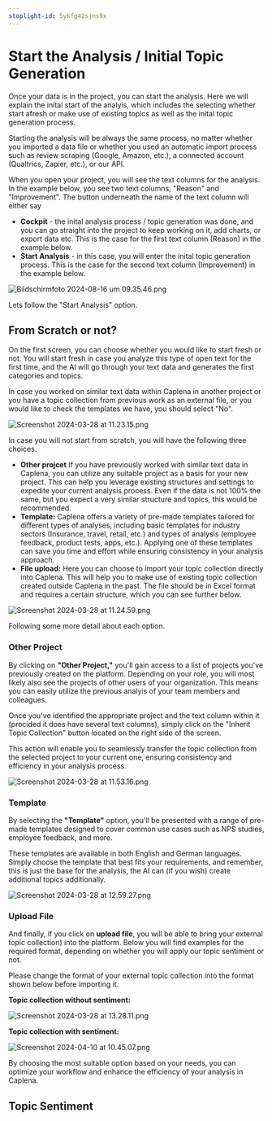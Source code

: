 ```yaml
---
stoplight-id: 5ykfg42sjns9x
---
```


# Start the Analysis / Initial Topic Generation
Once your data is in the project, you can start the analysis. Here we will explain the inital start of the analyis, which includes the selecting whether start afresh or make use of existing topics as well as the inital topic generation process.

Starting the analysis will be always the same process, no matter whether you imported a data file or whether you used an automatic import process such as review scraping (Google, Amazon, etc.), a connected account (Qualtrics, Zapier, etc.), or our API.

When you open your project, you will see the text columns for the analysis. In the example below, you see two text columns, "Reason" and "Improvement". The button underneath the name of the text column will either say
* **Cockpit** - the inital analysis process / topic generation was done, and you can go straight into the project to keep working on it, add charts, or export data etc. This is the case for the first text column (Reason) in the example below.
* **Start Analysis** - in this case, you will enter the inital topic generation process. This is the case for the second text column (Improvement) in the example below.

![Bildschirmfoto 2024-08-16 um 09.35.46.png](<../assets/images/Bildschirmfoto 2024-08-16 um 09.35.46.png>)

Lets follow the "Start Analysis" option.

## From Scratch or not?

On the first screen, you can choose whether you would like to start fresh or not. You will start fresh in case you analyze this type of open text for the first time, and the AI will go through your text data and generates the first categories and topics.

In case you worked on similar text data within Caplena in another project or you have a topic collection from previous work as an external file, or you would like to check the templates we have, you should select "No".

 ![Screenshot 2024-03-28 at 11.23.15.png](<../assets/images/Screenshot 2024-03-28 at 11.23.15.png>)

In case you will not start from scratch, you will have the following three choices.

- **Other projcet** If you have previously worked with similar text data in Caplena, you can utilize any suitable project as a basis for your new project. This can help you leverage existing structures and settings to expedite your current analysis process. Even if the data is not 100% the same, but you expect a very similar structure and topics, this would be recommended.
- **Template:** Caplena offers a variety of pre-made templates tailored for different types of analyses, including basic templates for industry sectors (Insurance, travel, retail, etc.) and types of analysis (employee feedback, product tests, apps, etc.). Applying one of these templates can save you time and effort while ensuring consistency in your analysis approach.
- **File upload:** Here you can choose to import your topic collection directly into Caplena. This will help you to make use of existing topic collection created outside Caplena in the past. The file should be in Excel format and requires a certain structure, which you can see further below.

 ![Screenshot 2024-03-28 at 11.24.59.png](<../assets/images/Screenshot 2024-03-28 at 11-2.24.59.png>)

Following some more detail about each option.

### Other Project
By clicking on **"Other Project,"** you'll gain access to a list of projects you've previously created on the platform. Depending on your role, you will most likely also see the projects of other users of your organization. This means you can easily utilize the previous analyis of your team members and colleagues.

Once you've identified the appropriate project and the text column within it (procided it does have several text columns), simply click on the "Inherit Topic Collection" button located on the right side of the screen.

This action will enable you to seamlessly transfer the topic collection from the selected project to your current one, ensuring consistency and efficiency in your analysis process.

![Screenshot 2024-03-28 at 11.53.16.png](<../assets/images/Screenshot 2024-03-28 at 11-2.53.16.png>)

### Template
By selecting the **"Template"** option, you'll be presented with a range of pre-made templates designed to cover common use cases such as NPS studies, employee feedback, and more. 

These templates are available in both English and German languages. Simply choose the template that best fits your requirements, and remember, this is just the base for the analysis, the AI can (if you wish) create additional topics additionally.

![Screenshot 2024-03-28 at 12.59.27.png](<../assets/images/Screenshot 2024-03-28 at 12.59.27.png>)

### Upload File
And finally, if you click on **upload file**, you will be able to bring your external topic collection) into the platform. Below you will find examples for the required format, depending on whether you will apply our topic sentiment or not.

Please change the format of your external topic collection into the format shown below before importing it.

 **Topic collection without sentiment:**

 ![Screenshot 2024-03-28 at 13.28.11.png](<../assets/images/Screenshot 2024-03-28 at 13.28.11.png>)

 **Topic collection with sentiment:**

 ![Screenshot 2024-04-10 at 10.45.07.png](<../assets/images/Screenshot 2024-04-10 at 10.45.07.png>)

By choosing the most suitable option based on your needs, you can optimize your workflow and enhance the efficiency of your analysis in Caplena.


## Topic Sentiment

